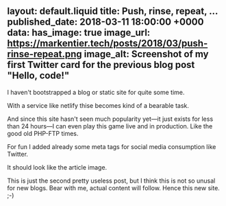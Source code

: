 layout: default.liquid
title: Push, rinse, repeat, …
published_date: 2018-03-11 18:00:00 +0000
data:
  has_image: true
  image_url: https://markentier.tech/posts/2018/03/push-rinse-repeat.png
  image_alt: Screenshot of my first Twitter card for the previous blog post "Hello, code!"
---
I haven't bootstrapped a blog or static site for quite some time.

With a service like netlify thise becomes kind of a bearable task.

And since this site hasn't seen much popularity yet—it just exists for less than 24 hours—I can even play this game live and in production.
Like the good old PHP-FTP times.

For fun I added already some meta tags for social media consumption like Twitter.

It should look like the article image.

This is just the second pretty useless post, but I think this is not so unusal for new blogs.
Bear with me, actual content will follow. Hence this new site. ;-)
